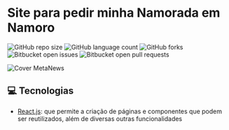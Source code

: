 # Site para pedir minha Namorada em Namoro

![GitHub repo size](https://img.shields.io/github/repo-size/RafaelHuszcza/Trabalho-Si?style=for-the-badge)
![GitHub language count](https://img.shields.io/github/languages/count/RafaelHuszcza/Trabalho-Si?style=for-the-badge)
![GitHub forks](https://img.shields.io/github/forks/RafaelHuszcza/Trabalho-Si?style=for-the-badge)
![Bitbucket open issues](https://img.shields.io/bitbucket/issues/RafaelHuszcza/Trabalho-Si?style=for-the-badge)
![Bitbucket open pull requests](https://img.shields.io/bitbucket/pr-raw/RafaelHuszcza/Trabalho-Si?style=for-the-badge)

<!-- Alterar cover quando o projeto estiver 100% funcional -->

![Cover MetaNews](![image](https://user-images.githubusercontent.com/62501031/224515211-8d68a331-0f28-40ea-8778-f26376950ed3.png))

<!-- > Website de leitura de notícias

O Blog Meta Team é um blog feito do zero usando React. Ele é o Trabalho Complementar 3.1 proposto na disciplina de Sistemas de Informação, ministrada pelo professor Rafael Berri. Seu design pode ser encontrado [aqui](https://www.canva.com/design/DAE0-o_Qdz8/3CIb63AvQM7X0AZgDrpg0g/view?utm_content=DAE0-o_Qdz8&utm_campaign=designshare&utm_medium=link&utm_source=sharebutton#3)

#### Tarefas principais

- [x] Tela principal e eventos JS;
- [x] Tela principal que apresenta a ideia do portal de notícias ( do que o site é em poucas palavras) e exibir alguns links para notícias "quentes" atuais;
- [x] Tela de login, sem obrigatoriedade de banco de dados (pode usar arquivos textos contendo a senha);
- [x] Tela de apresentação de notícias (será usado um esqueleto padrão e via JavaScript as notícias são exibidas, portanto as notícias estarão em arquivos XML, TXT ou em um Banco de dados e haverá um modelo base para exibição das mesmas);
- [x] Tela de “Busca” onde o usuário do site poderá localizar notícias de várias maneiras diferentes, ao menos terá opção de busca por título, texto ou palavras chaves da notícia;

#### Tarefas complementares

- [x] Versionamento de projeto através da ferramenta GIT;
- [x] Uso da biblioteca React com o fim de facilitar a criação de páginas;
- [x] Entre outros. -->

## 💻 Tecnologias

- [React.js](https://pt-br.reactjs.org/): que permite a criação de páginas e componentes que podem ser reutilizados, além de diversas outras funcionalidades

<!-- ## 🚀 Instalando o Blog Meta Team

Para instalar o Blog Meta Team, siga estas etapas:

```bash
# No seu terminal, clone o projeto
$ git clone https://github.com/RafaelHuszcza/Trabalho-Si.git

# Entre na pasta...
$ cd Trabalho-Si

# Instale as dependências
$ yarn install
```

## ☕ Usando o Blog Meta Team

Para usar o Blog Meta Team, siga estas etapas:

```bash
# No seu terminal, dentro de 'Trabalho-Si/', inicie o projeto executando
$ yarn start
```
## Login no BLog
Utilizando as tecnologias de localStorage!

Para Logar é necessário o uso das credencias:
Email: rafaelhuszcza@gmail.com
Senha: 123456789@

## 📫 Contribuindo para Blog Meta Team

> Sua contribuição é muito bem vinda! 😀

Para contribuir com o Blog Meta Team, siga estas etapas:

1. Bifurque este repositório.
2. Crie um branch: `git checkout -b <nome_branch>`.
3. Faça suas alterações e confirme-as: `git commit -m '<mensagem_commit>'`
4. Envie para o branch original: `git push origin Trabalho-Si / <local>`
5. Crie a solicitação de pull.

Como alternativa, consulte a documentação do GitHub em [como criar uma solicitação pull](https://help.github.com/en/github/collaborating-with-issues-and-pull-requests/creating-a-pull-request). -->
